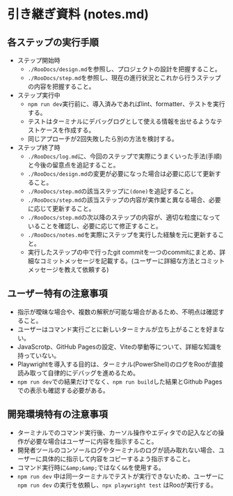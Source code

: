 # 引き継ぎ資料 (notes.md)

## 各ステップの実行手順

- ステップ開始時
  - `./RooDocs/design.md`を参照し、プロジェクトの設計を把握すること。
  - `./RooDocs/step.md`を参照し、現在の進行状況とこれから行うステップの内容を把握すること。
- ステップ実行中
  - `npm run dev`実行前に、導入済みであればlint、formatter、テストを実行する。
  - テストはターミナルにデバッグログとして使える情報を出せるようなテストケースを作成する。
  - 同じアプローチが2回失敗したら別の方法を検討する。
- ステップ終了時
  - `./RooDocs/log.md`に、今回のステップで実際にうまくいった手法(手順)と今後の留意点を追記すること。
  - `./RooDocs/design.md`の変更が必要になった場合は必要に応じて更新すること。
  - `./RooDocs/step.md`の該当ステップに`(done)`を追記すること。
  - `./RooDocs/step.md`の該当ステップの内容が実作業と異なる場合、必要に応じて更新すること。
  - `./RooDocs/step.md`の次以降のステップの内容が、適切な粒度になっていることを確認し、必要に応じて修正すること。
  - `./RooDocs/notes.md`を実際にステップを実行した経験を元に更新すること。
  - 実行したステップの中で行ったgit commitを一つのcommitにまとめ、詳細なコミットメッセージを記載する。(ユーザーに詳細な方法とコミットメッセージを教えて依頼する)

## ユーザー特有の注意事項

- 指示が曖昧な場合や、複数の解釈が可能な場合があるため、不明点は確認すること。
- ユーザーはコマンド実行ごとに新しいターミナルが立ち上がることを好まない。
- JavaScrotp、GitHub Pagesの設定、Viteの挙動等について、詳細な知識を持っていない。
- Playwrightを導入する目的は、ターミナル(PowerShell)のログをRooが直接読み取って自律的にデバッグを進めるため。
- `npm run dev`での結果だけでなく、`npm run build`した結果とGithub Pagesでの表示も確認する必要がある。

## 開発環境特有の注意事項

- ターミナルでのコマンド実行後、カーソル操作やエディタでの記入などの操作が必要な場合はユーザーに内容を指示すること。
- 開発者ツールのコンソールログやターミナルのログが読み取れない場合、ユーザーに具体的に指示して内容をコピーするよう指示すること。
- コマンド実行時に`&amp;&amp;`ではなく`&&`を使用する。
- `npm run dev` 中は同一ターミナルでテストが実行できないため、ユーザーに`npm run dev` の実行を依頼し、`npx playwright test` はRooが実行する。
